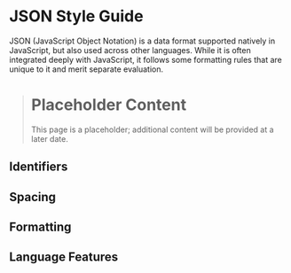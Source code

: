 # JSON Style Guide

JSON (JavaScript Object Notation) is a data format supported natively in JavaScript, but also used across other languages. While it is often integrated deeply with JavaScript, it follows some formatting rules that are unique to it and merit separate evaluation.

> # Placeholder Content
> This page is a placeholder; additional content will be provided at a later date.

## Identifiers

## Spacing

## Formatting

## Language Features

